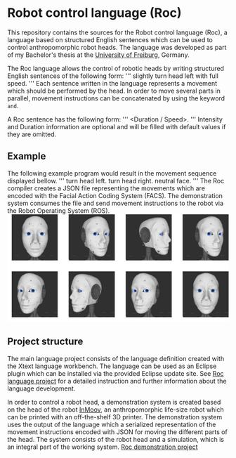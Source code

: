 # Robot control language (Roc)
This repository contains the sources for the Robot control language (Roc), a language based on structured English sentences which can be used to control anthropomorphic robot heads. The language was developed as part of my Bachelor's thesis at the [University of Freiburg](https://www.uni-freiburg.de/), Germany.

The Roc language allows the control of robotic heads by writing structured English sentences of the following form:
'''
slightly turn head left with full speed. 
'''
Each sentence written in the language represents a movement which should be performed by the head. In order to move several parts in parallel, movement instructions can be concatenated by using the keyword `and`.

A Roc sentence has the following form: 
'''
<Intensity> <Action> <Direction> <Duration / Speed>. 
'''
Intensity and Duration information are optional and will be filled with default values if they are omitted.

## Example 
The following example program would result in the movement sequence displayed bellow.
'''
turn head left.
turn head right.
neutral face.
'''
The Roc compiler creates a JSON file representing the movements which are encoded with the Facial Action Coding System (FACS).
The demonstration system consumes the file and send movement instructions to the robot via the Robot Operating System (ROS).
![GitHub Logo](/docs/images/roc_example.jpg)

## Project structure
The main language project consists of the language definition created with the Xtext language workbench. The language can be used as an Eclipse plugin which can be installed via the provided Eclipse update site. See [Roc language project](./RocLang) for a detailed instruction and further information about the language development. 

In order to control a robot head, a demonstration system is created based on the head of the robot [InMoov](http://inmoov.fr), an anthropomorphic life-size robot which can be printed with an off-the-shelf 3D printer. The demonstration system uses the output of the language which a serialized representation of the movement instructions encoded with JSON for moving the different parts of the head. The system consists of the robot head and a simulation, which is an integral part of the working system. 
[Roc demonstration project](./RocDemo)


